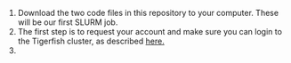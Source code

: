 1. Download the two code files in this repository to your computer. These will be our first SLURM job.
2. The first step is to request your account and make sure you can login to the Tigerfish cluster, as described [here.](https://www.lsuhsc.edu/admin/it/hpc/information.aspx)
3. 
